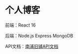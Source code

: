 # 个人博客

前端：React 16

后端：Node.js Express MongoDB

API文档：[南浦旧铺API文档][1]

[1]: https://github.com/ParanoiaSun/blog/blob/master/%E5%8D%97%E6%B5%A6%E6%97%A7%E9%93%BAAPI%E6%96%87%E6%A1%A3.md

